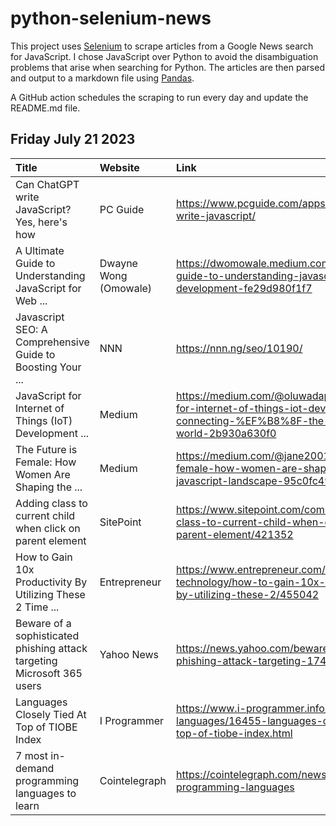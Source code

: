 # python-selenium-news

This project uses [Selenium](https://www.seleniumhq.org/) to scrape articles from a Google News search for JavaScript.
I chose JavaScript over Python to avoid the disambiguation problems that arise when searching for Python.
The articles are then parsed and output to a markdown file using [Pandas](https://pandas.pydata.org/).

A GitHub action schedules the scraping to run every day and update the README.md file.

## Friday July 21 2023


| Title                                                                   | Website               | Link                                                                                                                                  |
|:------------------------------------------------------------------------|:----------------------|:--------------------------------------------------------------------------------------------------------------------------------------|
| Can ChatGPT write JavaScript? Yes, here's how                           | PC Guide              | https://www.pcguide.com/apps/can-chatgpt-write-javascript/                                                                            |
| A Ultimate Guide to Understanding JavaScript for Web ...                | Dwayne Wong (Omowale) | https://dwomowale.medium.com/a-ultimate-guide-to-understanding-javascript-for-web-development-fe29d980f1f7                            |
| Javascript SEO: A Comprehensive Guide to Boosting Your ...              | NNN                   | https://nnn.ng/seo/10190/                                                                                                             |
| JavaScript for Internet of Things (IoT) ‍ Development ...               | Medium                | https://medium.com/@oluwadaprof/javascript-for-internet-of-things-iot-development-connecting-%EF%B8%8F-the-physical-world-2b930a630f0 |
| The Future is Female: How Women Are Shaping the ...                     | Medium                | https://medium.com/@jane2001/the-future-is-female-how-women-are-shaping-the-javascript-landscape-95c0fc49ac26                         |
| Adding class to current child when click on parent element              | SitePoint             | https://www.sitepoint.com/community/t/adding-class-to-current-child-when-click-on-parent-element/421352                               |
| How to Gain 10x Productivity By Utilizing These 2 Time ...              | Entrepreneur          | https://www.entrepreneur.com/science-technology/how-to-gain-10x-productivity-by-utilizing-these-2/455042                              |
| Beware of a sophisticated phishing attack targeting Microsoft 365 users | Yahoo News            | https://news.yahoo.com/beware-sophisticated-phishing-attack-targeting-174120339.html                                                  |
| Languages Closely Tied At Top of TIOBE Index                            | I Programmer          | https://www.i-programmer.info/news/98-languages/16455-languages-closely-tied-at-top-of-tiobe-index.html                               |
| 7 most in-demand programming languages to learn                         | Cointelegraph         | https://cointelegraph.com/news/7-in-demand-programming-languages                                                                      |